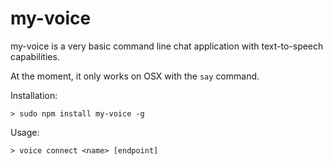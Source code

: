 # my-voice

my-voice is a very basic command line chat application with text-to-speech capabilities.

At the moment, it only works on OSX with the `say` command.

Installation:

```
> sudo npm install my-voice -g
```

Usage:

```
> voice connect <name> [endpoint]
```
